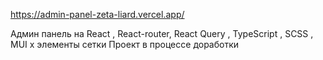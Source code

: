 https://admin-panel-zeta-liard.vercel.app/

Админ панель на React , React-router, React Query  , TypeScript , SCSS , MUI x элементы сетки 
Проект в процессе доработки
